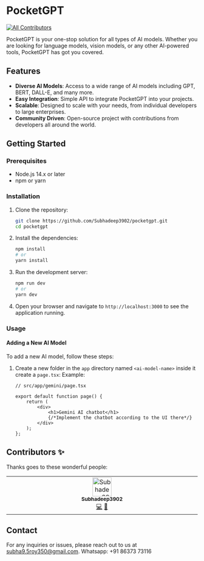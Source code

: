 # PocketGPT
<!-- ALL-CONTRIBUTORS-BADGE:START - Do not remove or modify this section -->
[![All Contributors](https://img.shields.io/badge/all_contributors-1-orange.svg?style=flat-square)](#contributors-)
<!-- ALL-CONTRIBUTORS-BADGE:END -->

PocketGPT is your one-stop solution for all types of AI models. Whether you are looking for language models, vision models, or any other AI-powered tools, PocketGPT has got you covered.

## Features

- **Diverse AI Models**: Access to a wide range of AI models including GPT, BERT, DALL-E, and many more.
- **Easy Integration**: Simple API to integrate PocketGPT into your projects.
- **Scalable**: Designed to scale with your needs, from individual developers to large enterprises.
- **Community Driven**: Open-source project with contributions from developers all around the world.

## Getting Started

### Prerequisites

- Node.js 14.x or later
- npm or yarn

### Installation

1. Clone the repository:
    ```sh
    git clone https://github.com/Subhadeep3902/pocketgpt.git
    cd pocketgpt
    ```

2. Install the dependencies:
    ```sh
    npm install
    # or
    yarn install
    ```

3. Run the development server:
    ```sh
    npm run dev
    # or
    yarn dev
    ```

4. Open your browser and navigate to `http://localhost:3000` to see the application running.

### Usage

#### Adding a New AI Model

To add a new AI model, follow these steps:

1. Create a new folder in the `app` directory named `<ai-model-name>` inside it create a `page.tsx`:
   Example:
    ```tsx
    // src/app/gemini/page.tsx

    export default function page() {
        return (
            <div>
                <h1>Gemini AI chatbot</h1>
                {/*Implement the chatbot according to the UI there*/}
            </div>
        );
    };
    ```

## Contributors ✨

Thanks goes to these wonderful people:

<!-- ALL-CONTRIBUTORS-LIST:START - Do not remove or modify this section -->
<!-- prettier-ignore-start -->
<!-- markdownlint-disable -->
<table>
  <tbody>
    <tr>
      <td align="center" valign="top" width="14.28%"><a href="https://github.com/Subhadeep3902"><img src="https://avatars.githubusercontent.com/u/154616787?v=4?s=50" width="50px;" alt="Subhadeep3902"/><br /><sub><b>Subhadeep3902</b></sub></a><br /><a href="https://github.com/Subhadeep3902/pocketgpt/commits?author=Subhadeep3902" title="Code">💻</a> <a href="#projectManagement-Subhadeep3902" title="Project Management">📆</a></td>
    </tr>
  </tbody>
</table>

<!-- markdownlint-restore -->
<!-- prettier-ignore-end -->

<!-- ALL-CONTRIBUTORS-LIST:END -->


## Contact

For any inquiries or issues, please reach out to us at [subha9.5roy350@gmail.com](mailto:subha9.5roy350@gmail.com).
Whatsapp: +91 86373 73116